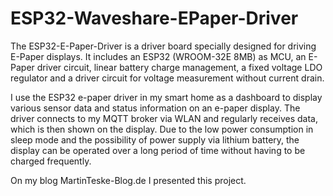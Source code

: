 # ESP32-Waveshare-EPaper-Driver
The ESP32-E-Paper-Driver is a driver board specially designed for driving E-Paper displays. It includes an ESP32 (WROOM-32E 8MB) as MCU, an E-Paper driver circuit, linear battery charge management, a fixed voltage LDO regulator and a driver circuit for voltage measurement without current drain.

I use the ESP32 e-paper driver in my smart home as a dashboard to display various sensor data and status information on an e-paper display. The driver connects to my MQTT broker via WLAN and regularly receives data, which is then shown on the display. Due to the low power consumption in sleep mode and the possibility of power supply via lithium battery, the display can be operated over a long period of time without having to be charged frequently.

On my blog MartinTeske-Blog.de I presented this project.
